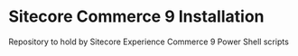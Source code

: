 # Sitecore Commerce 9 Installation

Repository to hold by Sitecore Experience Commerce 9 Power Shell scripts
